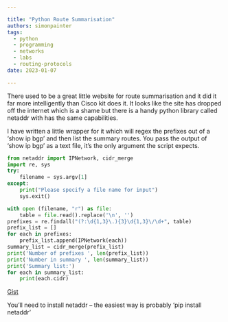 ```yaml
---

title: "Python Route Summarisation"
authors: simonpainter
tags:
  - python
  - programming
  - networks
  - labs
  - routing-protocols
date: 2023-01-07

---
```


There used to be a great little website for route summarisation and it did it far more intelligently than Cisco kit does it. It looks like the site has dropped off the internet which is a shame but there is a handy python library called netaddr with has the same capabilities.

I have written a little wrapper for it which will regex the prefixes out of a ‘show ip bgp’ and then list the summary routes. You pass the output of ‘show ip bgp’ as a text file, it’s the only argument the script expects.
<!-- truncate -->

```py
from netaddr import IPNetwork, cidr_merge
import re, sys
try:
    filename = sys.argv[1] 
except:
    print("Please specify a file name for input")
    sys.exit()

with open (filename, "r") as file:
    table = file.read().replace('\n', '')
prefixes = re.findall("(?:\d{1,3}\.){3}\d{1,3}\/\d+", table)
prefix_list = []
for each in prefixes:
    prefix_list.append(IPNetwork(each))
summary_list = cidr_merge(prefix_list)
print('Number of prefixes ', len(prefix_list))
print('Number in summary ', len(summary_list))
print('Summary list:')
for each in summary_list:
    print(each.cidr)

```

[Gist](https://gist.github.com/simonpainter/4c1771f6c6580164c0f46f0fb5368617)

You’ll need to install netaddr – the easiest way is probably ‘pip install netaddr’
